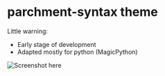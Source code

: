 # parchment-syntax theme

Little warning:
- Early stage of development
- Adapted mostly for python (MagicPython)

![Screenshot here](https://cloud.githubusercontent.com/assets/3260024/26517504/98c70b12-42a2-11e7-8fdd-6d78a9b606e8.png)
